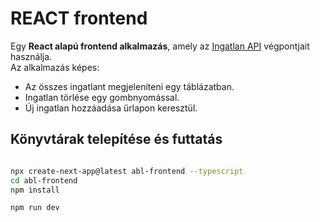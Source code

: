 #  REACT frontend

Egy **React alapú frontend alkalmazás**, amely az [Ingatlan API](https://github.com/nagygabor123/jegyzetek/tree/main/nodeJsSzerver) végpontjait használja.  
Az alkalmazás képes:

-  Az összes ingatlant megjeleníteni egy táblázatban.
-  Ingatlan törlése egy gombnyomással.
-  Új ingatlan hozzáadása űrlapon keresztül.


## Könyvtárak telepítése és futtatás
```bash

npx create-next-app@latest abl-frontend --typescript
cd abl-frontend
npm install
```
```bash
npm run dev
```